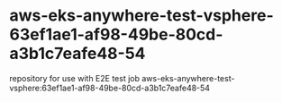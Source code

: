 # aws-eks-anywhere-test-vsphere-63ef1ae1-af98-49be-80cd-a3b1c7eafe48-54
repository for use with E2E test job aws-eks-anywhere-test-vsphere:63ef1ae1-af98-49be-80cd-a3b1c7eafe48-54

